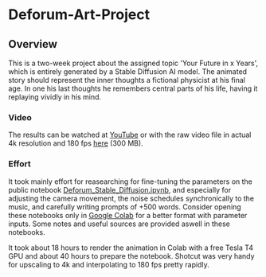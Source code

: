 # Deforum-Art-Project

## Overview

This is a two-week project about the assigned topic 'Your Future in x Years', which is entirely generated by a Stable Diffusion AI model. The animated story should represent the inner thoughts a fictional physicist at his final age. In one his last thoughts he remembers central parts of his life, having it replaying vividly in his mind.

### Video

The results can be watched at [YouTube](https://youtu.be/-6exFRhxuUE) or with the raw video file in actual 4k resolution and 180 fps [here](https://drive.google.com/file/d/1TEdUoAhx-FGojV3SojewortPyGayhdXt/view?usp=sharing) (300 MB).

### Effort

It took mainly effort for reasearching for fine-tuning the parameters on the public notebook [Deforum_Stable_Diffusion.ipynb](https://colab.research.google.com/github/deforum-art/deforum-stable-diffusion/blob/main/Deforum_Stable_Diffusion.ipynb), and especially for adjusting the camera movement, the noise schedules synchronically to the music, and carefully writing prompts of +500 words. Consider opening these notebooks only in [Google Colab](https://colab.research.google.com/) for a better format with parameter inputs. Some notes and useful sources are provided aswell in these notebooks.

It took about 18 hours to render the animation in Colab with a free Tesla T4 GPU and about 40 hours to prepare the notebook. Shotcut was very handy for upscaling to 4k and interpolating to 180 fps pretty rapidly. 
